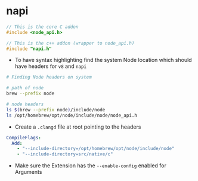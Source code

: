 # napi

```c
// This is the core C addon
#include <node_api.h>

// This is the c++ addon (wrapper to node_api.h)
#include "napi.h"
```

- To have syntax highlighting find the system Node location which should have headers for `v8` and `napi`

```bash
# Finding Node headers on system

# path of node
brew --prefix node

# node headers
ls $(brew --prefix node)/include/node
ls /opt/homebrew/opt/node/include/node/node_api.h
```

- Create a `.clangd` file at root pointing to the headers

```yaml
CompileFlags:
  Add:
    - "--include-directory=/opt/homebrew/opt/node/include/node"
    - "--include-directory=src/native/c"
```

- Make sure the Extension has the `--enable-config` enabled for Arguments
